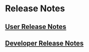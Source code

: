 # Release Notes

## [User Release Notes](user/index.md)

## [Developer Release Notes](dev/index.md)
